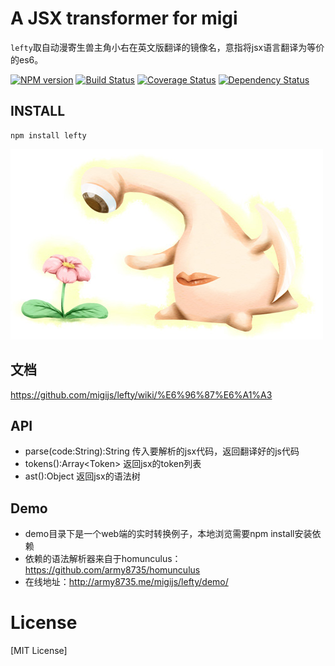 # A JSX transformer for migi

`lefty`取自动漫寄生兽主角小右在英文版翻译的镜像名，意指将jsx语言翻译为等价的es6。

[![NPM version](https://badge.fury.io/js/lefty.png)](https://npmjs.org/package/lefty)
[![Build Status](https://travis-ci.org/migijs/lefty.svg?branch=master)](https://travis-ci.org/migijs/lefty)
[![Coverage Status](https://coveralls.io/repos/migijs/lefty/badge.png)](https://coveralls.io/r/migijs/lefty)
[![Dependency Status](https://david-dm.org/migijs/lefty.png)](https://david-dm.org/migijs/lefty)

## INSTALL
```
npm install lefty
```

[![logo](https://raw.githubusercontent.com/migijs/lefty/master/logo.jpg)](https://github.com/migijs/lefty)

## 文档
https://github.com/migijs/lefty/wiki/%E6%96%87%E6%A1%A3

## API
* parse(code:String):String 传入要解析的jsx代码，返回翻译好的js代码
* tokens():Array\<Token> 返回jsx的token列表
* ast():Object 返回jsx的语法树

## Demo
* demo目录下是一个web端的实时转换例子，本地浏览需要npm install安装依赖
* 依赖的语法解析器来自于homunculus：https://github.com/army8735/homunculus
* 在线地址：http://army8735.me/migijs/lefty/demo/

# License
[MIT License]
